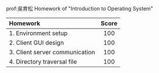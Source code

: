 prof:吳育松
Homework of "Introduction to Operating System"



| Homework | Score |
| :--- | :---: |
| 1. Environment setup | 100 |
| 2. Client GUI design | 100 |
| 3. Client server communication | 100 |
| 4. Directory traversal file | 100 |
